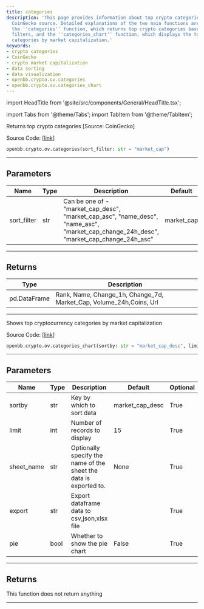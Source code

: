 ```yaml
---
title: categories
description: 'This page provides information about top crypto categories from the
  CoinGecko source. Detailed explanations of the two main functions are provided:
  the ''categories'' function, which returns top crypto categories based on various
  filters, and the ''categories_chart'' function, which displays the top cryptocurrency
  categories by market capitalization.'
keywords:
- crypto categories
- CoinGecko
- crypto market capitalization
- data sorting
- data visualization
- openbb.crypto.ov.categories
- openbb.crypto.ov.categories_chart
---
```


import HeadTitle from '@site/src/components/General/HeadTitle.tsx';

<HeadTitle title="crypto.ov.categories - Reference | OpenBB SDK Docs" />

import Tabs from '@theme/Tabs';
import TabItem from '@theme/TabItem';

<Tabs>
<TabItem value="model" label="Model" default>

Returns top crypto categories [Source: CoinGecko]

Source Code: [[link](https://github.com/OpenBB-finance/OpenBBTerminal/tree/main/openbb_terminal/cryptocurrency/overview/pycoingecko_model.py#L151)]

```python wordwrap
openbb.crypto.ov.categories(sort_filter: str = "market_cap")
```

---

## Parameters

| Name | Type | Description | Default | Optional |
| ---- | ---- | ----------- | ------- | -------- |
| sort_filter | str | Can be one of - "market_cap_desc", "market_cap_asc", "name_desc", "name_asc",<br/>"market_cap_change_24h_desc", "market_cap_change_24h_asc" | market_cap | True |


---

## Returns

| Type | Description |
| ---- | ----------- |
| pd.DataFrame | Rank, Name, Change_1h, Change_7d, Market_Cap, Volume_24h,Coins, Url |
---



</TabItem>
<TabItem value="view" label="Chart">

Shows top cryptocurrency categories by market capitalization

Source Code: [[link](https://github.com/OpenBB-finance/OpenBBTerminal/tree/main/openbb_terminal/cryptocurrency/overview/pycoingecko_view.py#L499)]

```python wordwrap
openbb.crypto.ov.categories_chart(sortby: str = "market_cap_desc", limit: int = 15, export: str = "", sheet_name: Optional[str] = None, pie: bool = False)
```

---

## Parameters

| Name | Type | Description | Default | Optional |
| ---- | ---- | ----------- | ------- | -------- |
| sortby | str | Key by which to sort data | market_cap_desc | True |
| limit | int | Number of records to display | 15 | True |
| sheet_name | str | Optionally specify the name of the sheet the data is exported to. | None | True |
| export | str | Export dataframe data to csv,json,xlsx file |  | True |
| pie | bool | Whether to show the pie chart | False | True |


---

## Returns

This function does not return anything

---



</TabItem>
</Tabs>